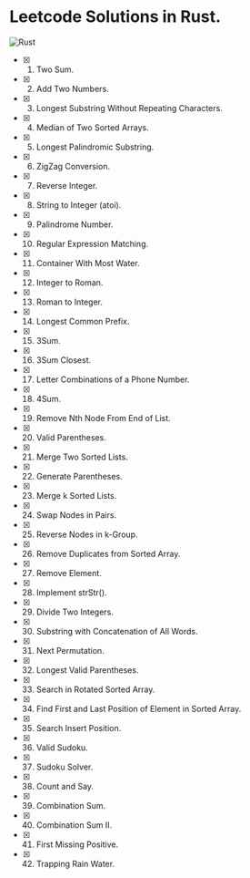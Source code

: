 # Leetcode Solutions in Rust.

![Rust](https://github.com/aguang-xyz/leetcode-rust/workflows/Rust/badge.svg)

- [x] 0001. Two Sum.
- [x] 0002. Add Two Numbers.
- [x] 0003. Longest Substring Without Repeating Characters.
- [x] 0004. Median of Two Sorted Arrays.
- [x] 0005. Longest Palindromic Substring.
- [x] 0006. ZigZag Conversion.
- [x] 0007. Reverse Integer.
- [x] 0008. String to Integer (atoi).
- [x] 0009. Palindrome Number.
- [x] 0010. Regular Expression Matching.
- [x] 0011. Container With Most Water.
- [x] 0012. Integer to Roman.
- [x] 0013. Roman to Integer.
- [x] 0014. Longest Common Prefix.
- [x] 0015. 3Sum.
- [x] 0016. 3Sum Closest.
- [x] 0017. Letter Combinations of a Phone Number.
- [x] 0018. 4Sum.
- [x] 0019. Remove Nth Node From End of List.
- [x] 0020. Valid Parentheses.
- [x] 0021. Merge Two Sorted Lists.
- [x] 0022. Generate Parentheses.
- [x] 0023. Merge k Sorted Lists.
- [x] 0024. Swap Nodes in Pairs.
- [x] 0025. Reverse Nodes in k-Group.
- [x] 0026. Remove Duplicates from Sorted Array.
- [x] 0027. Remove Element.
- [x] 0028. Implement strStr().
- [x] 0029. Divide Two Integers.
- [x] 0030. Substring with Concatenation of All Words.
- [x] 0031. Next Permutation.
- [x] 0032. Longest Valid Parentheses.
- [x] 0033. Search in Rotated Sorted Array.
- [x] 0034. Find First and Last Position of Element in Sorted Array.
- [x] 0035. Search Insert Position.
- [x] 0036. Valid Sudoku.
- [x] 0037. Sudoku Solver.
- [x] 0038. Count and Say.
- [x] 0039. Combination Sum.
- [x] 0040. Combination Sum II.
- [x] 0041. First Missing Positive.
- [x] 0042. Trapping Rain Water.
